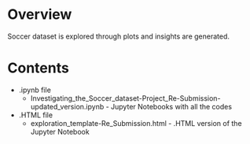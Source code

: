 # Overview
Soccer dataset is  explored through plots and insights are generated.

# Contents
* .ipynb file
  * Investigating_the_Soccer_dataset-Project_Re-Submission-updated_version.ipynb - Jupyter Notebooks with all the codes
* .HTML file
  * exploration_template-Re_Submission.html - .HTML version of the Jupyter Notebook

